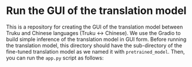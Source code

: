 # Run the GUI of the translation model
This is a repository for creating the GUI of the translation model between Truku and Chinese languages (Truku ↔ Chinese).
We use the Gradio to build simple inference of the translation model in GUI form.
Before running the translation model, this directory should have the sub-directory of the fine-tuned translation model as we named it with `pretrained_model`. Then, you can run the `app.py` script as follows:
